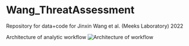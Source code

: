 # Wang_ThreatAssessment
Repository for data+code for Jinxin Wang et al. (Meeks Laboratory) 2022

Architecture of analytic workflow 
![Architecture of workflow](https://user-images.githubusercontent.com/44708430/172756671-0683a5d8-aea4-4642-a81b-d3ca47c3d303.jpg)
